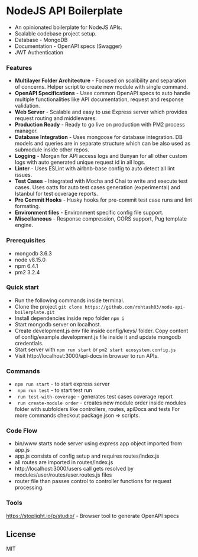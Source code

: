 # NodeJS API Boilerplate

 - An opinionated boilerplate for NodeJS APIs. 
 - Scalable codebase project setup. 
 - Database - MongoDB
 - Documentation - OpenAPI specs (Swagger)
 - JWT Authentication
 
### Features
 - **Multilayer Folder Architecture** - Focused on scalibility and separation of concerns. Helper script to create new module with single command.
 - **OpenAPI Specifications** - Uses common OpenAPI specs to auto handle multiple functionalities like API documentation, request and response validation.
 - **Web Server** - Scalable and easy to use Express server which provides request routing and middlewares.
 - **Production Ready** - Ready to go live on production with PM2 process manager. 
 - **Database Integration** - Uses mongoose for database integration. DB models and queries are in separate structure which can be also used as submodule inside other repos.
 - **Logging** - Morgan for API access logs and Bunyan for all other custom logs with auto generated unique request id in all logs.
 - **Linter** - Uses ESLint with airbnb-base config to auto detect all lint issues.
 - **Test Cases** - Integrated with Mocha and Chai to write and execute test cases. Uses oatts for auto test cases generation (experimental) and Istanbul for test coverage reports.
 - **Pre Commit Hooks** - Husky hooks for pre-commit test case runs and lint formating.
 - **Environment files** - Environment specific config file support.
 - **Miscellaneous** - Response compression, CORS support, Pug template engine.
    
### Prerequisites
- mongodb 3.6.3
- node v8.15.0
- npm 6.4.1
- pm2 3.2.4

### Quick start
 - Run the following commands inside terminal.
 - Clone the project ``` git clone https://github.com/rohtash03/node-api-boilerplate.git ```
 - Install dependencies inside repo folder ``` npm i ```
 - Start mongodb server on localhost.
 - Create development.js env file inside config/keys/ folder. Copy content of config/example.development.js file inside it and update mongodb credentials. 
 - Start server with ``` npm run start ``` or ```pm2 start ecosystem.config.js ```
 - Visit http://localhost:3000/api-docs in browser to run APIs.  
 
### Commands
- ``` npm run start ``` - to start express server
- ``` npm run test``` - to start test run
- ``` run test-with-coverage``` - generates test cases coverage report
- ``` run create-module order``` - creates new module order inside modules folder with subfolders like controllers, routes, apiDocs and tests
For more commands checkout package.json => scripts.

### Code Flow
- bin/www starts node server using express app object imported from app.js
- app.js consists of config setup and requires routes/index.js
- all routes are imported in routes/index.js
- http://localhost:3000/users call gets resolved by modules/user/routes/user.routes.js files
- router file than passes control to controller functions for request processing. 

### Tools
https://stoplight.io/p/studio/ - Browser tool to generate OpenAPI specs

License
----

MIT